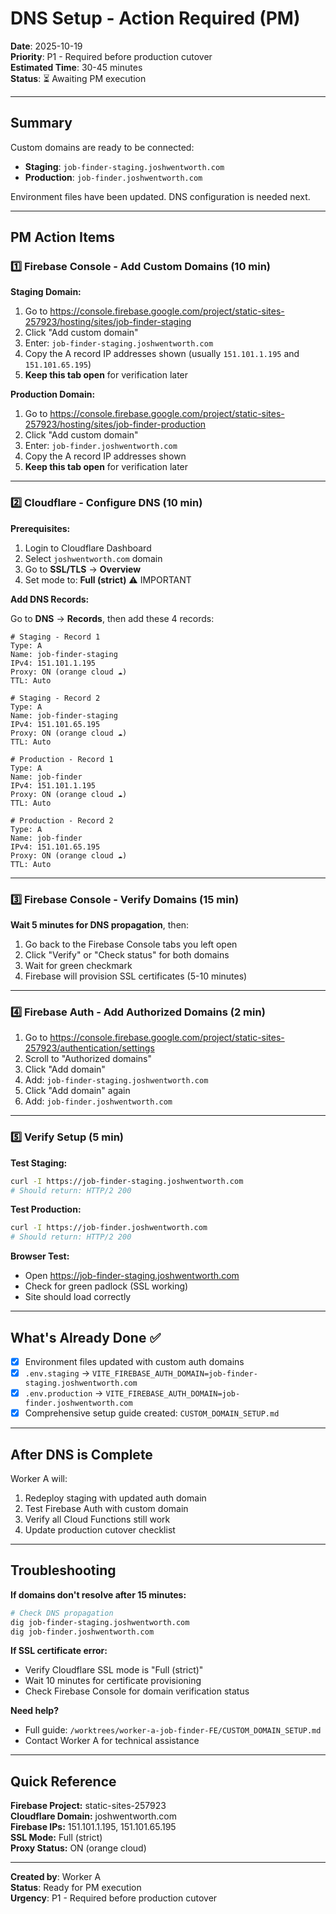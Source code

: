 # DNS Setup - Action Required (PM)

**Date**: 2025-10-19  
**Priority**: P1 - Required before production cutover  
**Estimated Time**: 30-45 minutes  
**Status**: ⏳ Awaiting PM execution

---

## Summary

Custom domains are ready to be connected:

- **Staging**: `job-finder-staging.joshwentworth.com`
- **Production**: `job-finder.joshwentworth.com`

Environment files have been updated. DNS configuration is needed next.

---

## PM Action Items

### 1️⃣ Firebase Console - Add Custom Domains (10 min)

**Staging Domain:**

1. Go to https://console.firebase.google.com/project/static-sites-257923/hosting/sites/job-finder-staging
2. Click "Add custom domain"
3. Enter: `job-finder-staging.joshwentworth.com`
4. Copy the A record IP addresses shown (usually `151.101.1.195` and `151.101.65.195`)
5. **Keep this tab open** for verification later

**Production Domain:**

1. Go to https://console.firebase.google.com/project/static-sites-257923/hosting/sites/job-finder-production
2. Click "Add custom domain"
3. Enter: `job-finder.joshwentworth.com`
4. Copy the A record IP addresses shown
5. **Keep this tab open** for verification later

---

### 2️⃣ Cloudflare - Configure DNS (10 min)

**Prerequisites:**

1. Login to Cloudflare Dashboard
2. Select `joshwentworth.com` domain
3. Go to **SSL/TLS** → **Overview**
4. Set mode to: **Full (strict)** ⚠️ IMPORTANT

**Add DNS Records:**

Go to **DNS** → **Records**, then add these 4 records:

```
# Staging - Record 1
Type: A
Name: job-finder-staging
IPv4: 151.101.1.195
Proxy: ON (orange cloud ☁️)
TTL: Auto

# Staging - Record 2
Type: A
Name: job-finder-staging
IPv4: 151.101.65.195
Proxy: ON (orange cloud ☁️)
TTL: Auto

# Production - Record 1
Type: A
Name: job-finder
IPv4: 151.101.1.195
Proxy: ON (orange cloud ☁️)
TTL: Auto

# Production - Record 2
Type: A
Name: job-finder
IPv4: 151.101.65.195
Proxy: ON (orange cloud ☁️)
TTL: Auto
```

---

### 3️⃣ Firebase Console - Verify Domains (15 min)

**Wait 5 minutes for DNS propagation**, then:

1. Go back to the Firebase Console tabs you left open
2. Click "Verify" or "Check status" for both domains
3. Wait for green checkmark
4. Firebase will provision SSL certificates (5-10 minutes)

---

### 4️⃣ Firebase Auth - Add Authorized Domains (2 min)

1. Go to https://console.firebase.google.com/project/static-sites-257923/authentication/settings
2. Scroll to "Authorized domains"
3. Click "Add domain"
4. Add: `job-finder-staging.joshwentworth.com`
5. Click "Add domain" again
6. Add: `job-finder.joshwentworth.com`

---

### 5️⃣ Verify Setup (5 min)

**Test Staging:**

```bash
curl -I https://job-finder-staging.joshwentworth.com
# Should return: HTTP/2 200
```

**Test Production:**

```bash
curl -I https://job-finder.joshwentworth.com
# Should return: HTTP/2 200
```

**Browser Test:**

- Open https://job-finder-staging.joshwentworth.com
- Check for green padlock (SSL working)
- Site should load correctly

---

## What's Already Done ✅

- [x] Environment files updated with custom auth domains
- [x] `.env.staging` → `VITE_FIREBASE_AUTH_DOMAIN=job-finder-staging.joshwentworth.com`
- [x] `.env.production` → `VITE_FIREBASE_AUTH_DOMAIN=job-finder.joshwentworth.com`
- [x] Comprehensive setup guide created: `CUSTOM_DOMAIN_SETUP.md`

---

## After DNS is Complete

Worker A will:

1. Redeploy staging with updated auth domain
2. Test Firebase Auth with custom domain
3. Verify all Cloud Functions still work
4. Update production cutover checklist

---

## Troubleshooting

**If domains don't resolve after 15 minutes:**

```bash
# Check DNS propagation
dig job-finder-staging.joshwentworth.com
dig job-finder.joshwentworth.com
```

**If SSL certificate error:**

- Verify Cloudflare SSL mode is "Full (strict)"
- Wait 10 minutes for certificate provisioning
- Check Firebase Console for domain verification status

**Need help?**

- Full guide: `/worktrees/worker-a-job-finder-FE/CUSTOM_DOMAIN_SETUP.md`
- Contact Worker A for technical assistance

---

## Quick Reference

**Firebase Project:** static-sites-257923  
**Cloudflare Domain:** joshwentworth.com  
**Firebase IPs:** 151.101.1.195, 151.101.65.195  
**SSL Mode:** Full (strict)  
**Proxy Status:** ON (orange cloud)

---

**Created by**: Worker A  
**Status**: Ready for PM execution  
**Urgency**: P1 - Required before production cutover
